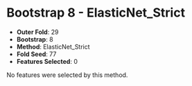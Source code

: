 # Bootstrap 8 - ElasticNet_Strict

- **Outer Fold**: 29
- **Bootstrap**: 8
- **Method**: ElasticNet_Strict
- **Fold Seed**: 77
- **Features Selected**: 0

No features were selected by this method.
